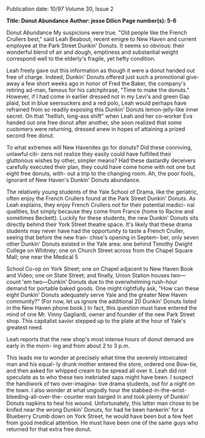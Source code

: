Publication date: 10/97
Volume 30, Issue 2

**Title: Donut Abundance**
**Author: jesse Dilicn**
**Page number(s): 5-6**

Donut Abundance 
My suspicions were true. "Old people like 
the French Crullers best," said Leah Beabout, 
recent emigre to New Haven and current 
employee at the Park Street Dunkin' Donuts. It 
seems so obvious: their wonderful blend of air 
and dough, emptiness and substantial weight 
correspond well to the elderly's fragile, yet hefty 
condition. 

Leah freely gave out this information as 
though it were a donut handed out free of 
charge. Indeed, Dunkin' Donuts offered just 
such a promotional give-away a few short weeks 
ago in honor of Fred the Baker, the company's 
retiring ad-man, famous for his catchphrase, 
"Time to make the donuts." However, if I had 
come in earlier dressed not in my Levi's and 
green Gap plaid, but in blue seersuckers and a 
red polo, Leah would perhaps have refrained 
from so readily exposing this Dunkin' Donuts 
lemon-jelly-like inner secret. On that "hellish, 
long-ass shift" when Leah and her co-worker 
Eva handed out one free donut after another, 
she soon realized that some customers were 
returning, dressed anew in hopes of attaining a 
prized second free donut. 

To what extremes will New Havenites go 
for donuts? Did these conniving, unlawful citi-
zens not realize they easily could have fulfilled 
their gluttonous wishes by other, simpler 
means? Had these dastardly deceivers carefully 
executed their plan, they could have come 
home with not one but eight free donuts, with-
out a trip to the changing room. Ah, the poor 
fools, ignorant of New Haven's Dunkin' 
Donuts abundance. 

The relatively young students of the Yale 
School of Drama, like the geriatric, often enjoy 
the French Crullers found at the Park Street 
Dunkin' Donuts. As Leah explains, they enjoy 
French Crullers not for their potential medici-
nal qualities, but simply because they come 
from France (home to Racine and sometimes 
Beckett). Luckily for these students, 
the new Dunkin' Donuts 
sits directly behind their 
York Street theatre 
space. It's likely that 
these drama students 
may never have had the 
opportunity to taste a 
French Cruller, seeing 
that before the new fran-
chise's opening in Septem-
ber, only seven other 
Dunkin' Donuts existed in 
the Yale area: one behind 
Timothy Dwight College 
on Whitney; one 
on Church Street across from 
the Chapel Square Mall; one 
near the Medical 
5 

School Co-op on York Street; one on Chapel 
adjacent to New Haven Book and Video; one on 
State Street; and finally, Union Station houses 
two—count 'em two—Dunkin' Donuts due to 
the overwhelming rush-hour demand for 
portable baked goods. One might rightfully 
ask, "How can these eight Dunkin' Donuts 
adequately serve Yale and the greater New 
Haven community?" (For now, let us ignore the 
additional 20 Dunkin' Donuts listed in the 
New Haven phone book.) In fact, this question 
must have entered the mind of one Mr. Vinny 
Gagliardi, owner and founder of the new Park 
Street shop. This capitalist savior stepped up to 
the plate at the hour of Yale's greatest need. 

Leah reports that the new shop's most intense 
hours of donut demand are early in the morn-
ing and from about 2 to 3 p.m. 

This leads me to wonder at precisely what 
time the severely intoxicated man and his equal-
ly drunk mother entered the store, ordered one 
Bow-tie, and then asked for whipped cream to 
be spread all over it. Leah did not speculate as to 
who these two inebriated saps might have been. 
I suspect the handiwork of two over-imagina-
tive drama students, out for a night on the 
town. I also wonder at what ungodly hour the 
stabbed-in-the-wrist-bleeding-all-over-the-
counter man barged in and took plenty of 
Dunkin' Donuts napkins to heal his wound. 
Unfortunately, this latter man chose to be 
knifed near the wrong Dunkin' Donuts, for had 
he been hankerin' for a Blueberry Crumb down 
on York Street, he would have been but a few 
feet from good medical attention. He must 
have been one of the same guys who returned 
for that extra free donut.